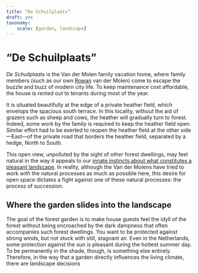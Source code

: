 ```yaml
---
title: “De Schuilplaats”
draft: yes
taxonomy:
    scale: [garden, landscape]
---
```


# “De Schuilplaats”

<i lang="nl">De Schuilplaats</i> is the Van der Molen family vacation home,
where family members (such as our own [Rowan](/people/rowan) van der Molen)
come to escape the buzzle and buzz of modern city life. To keep maintenance
cost affordable, the house is rented out to tenants during most of the year.

It is situated beautifully at the edge of a private heather field, which
envelops the spacious south terrace. In this locality, without the aid of
grazers such as sheep and cows, the heather will gradually turn to forest.
Indeed, some work by the family is required to keep the heather field open.
Similar effort had to be exerted to reopen the heather field at the other
side—East—of the private road that borders the heather field, separated by a
hedge, North to South. 

This open view, unpolluted by the sight of other forest dwellings, may feel
natural in the way it appeals to our [innate instincts about what constitutes
a pleasant landscape](/scale/landscape). In reality, although the Van der
Molens have tried to work *with* the natural processes as much as possible here,
this desire for open space dictates a fight against one of these natural
processes: the process of succession.

## Where the garden slides into the landscape

The goal of the forest garden is to make house guests feel the idyll of the
forest without being encroached by the dark dampness that often accompanies
such forest dwellings. You want to be protected against strong winds, but
not stuck with still, stagnant air. Even in the Netherlands, some protection
against the sun is pleasant during the hottest summer day. To be permanently
in the shade, though, is something else entirely. Therefore, in the way that
a garden directly influences the living climate, there are landscape decisions
